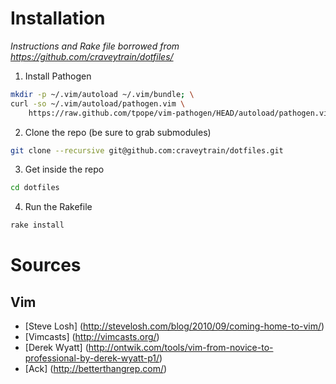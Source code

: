 # Installation 

*Instructions and Rake file borrowed from https://github.com/craveytrain/dotfiles/*

1. Install Pathogen
```sh
mkdir -p ~/.vim/autoload ~/.vim/bundle; \
curl -so ~/.vim/autoload/pathogen.vim \
    https://raw.github.com/tpope/vim-pathogen/HEAD/autoload/pathogen.vim
```

2. Clone the repo (be sure to grab submodules)
```sh
git clone --recursive git@github.com:craveytrain/dotfiles.git
```

3. Get inside the repo
```sh
cd dotfiles
```

4. Run the Rakefile
```sh
rake install
```

# Sources

## Vim
* [Steve Losh] (http://stevelosh.com/blog/2010/09/coming-home-to-vim/)
* [Vimcasts] (http://vimcasts.org/)
* [Derek Wyatt] (http://ontwik.com/tools/vim-from-novice-to-professional-by-derek-wyatt-p1/)
* [Ack] (http://betterthangrep.com/)